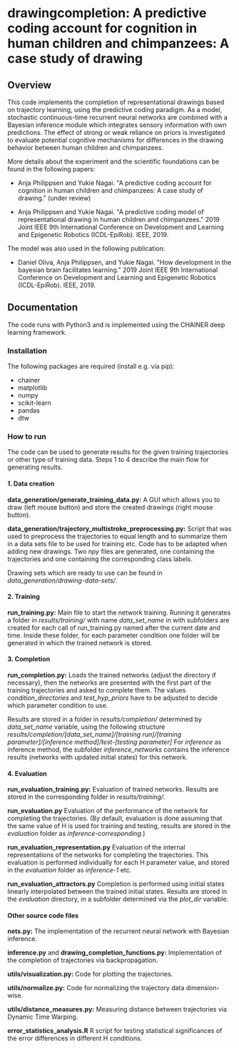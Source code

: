 # drawingcompletion: A predictive coding account for cognition in human children and chimpanzees: A case study of drawing #

## Overview ##

This code implements the completion of representational drawings based on trajectory learning, using the predictive coding paradigm.
As a model, stochastic continuous-time recurrent neural networks are combined with a Bayesian inference module which integrates sensory information with own predictions.
The effect of strong or weak reliance on priors is investigated to evaluate potential cognitive mechanisms for differences in the drawing behavior between human children and chimpanzees.

More details about the experiment and the scientific foundations can be found in the following papers:

* Anja Philippsen and Yukie Nagai. "A predictive coding account for cognition in human children and chimpanzees: A case study of drawing." (under review)

* Anja Philippsen and Yukie Nagai. "A predictive coding model of representational drawing in human children and chimpanzees." 2019 Joint IEEE 9th International Conference on Development and Learning and Epigenetic Robotics (ICDL-EpiRob). IEEE, 2019.

The model was also used in the following publication:

* Daniel Oliva, Anja Philippsen, and Yukie Nagai. "How development in the bayesian brain facilitates learning." 2019 Joint IEEE 9th International Conference on Development and Learning and Epigenetic Robotics (ICDL-EpiRob). IEEE, 2019.

## Documentation ##

The code runs with Python3 and is implemented using the CHAINER deep learning framework.

### Installation ###

The following packages are required (install e.g. via pip):

* chainer
* matplotlib
* numpy
* scikit-learn
* pandas
* dtw

### How to run ###

The code can be used to generate results for the  given training trajectories or other type of training data. Steps 1 to 4 describe the main flow for generating results.

#### 1. Data creation ####

**data_generation/generate_training_data.py:**
A GUI which allows you to draw (left mouse button) and store the created drawings (right mouse button).

**data_generation/trajectory_multistroke_preprocessing.py:**
Script that was used to preprocess the trajectories to equal length and to summarize them in a data sets file to be used for training etc. Code has to be adapted when adding new drawings.
Two *npy* files are generated, one containing the trajectories and one containing the corresponding class labels.

Drawing sets which are ready to use can be found in *data_generation/drawing-data-sets/*.

#### 2. Training ####

**run_training.py:**
Main file to start the network training. Running it generates a folder in *results/training/* with name *data_set_name* in with subfolders are created for each call of run_training.py named after the current date and time. Inside these folder, for each parameter condition one folder will be generated in which the trained network is stored.

#### 3. Completion ####

**run_completion.py:**
Loads the trained networks (adjust the directory if necessary), then the networks are presented with the first part of the training trajectories and asked to complete them. The values *condition_directories* and *test_hyp_priors* have to be adjusted to decide which parameter condition to use.

Results are stored in a folder in *results/completion/* determined by *data_set_name* variable, using the following structure
*results/completion/[data_set_name]/[training run]/[training parameter]/[inference method]/test-[testing parameter]*
For *inference* as inference method, the subfolder *inference_networks* contains the inference results (networks with updated initial states) for this network.

#### 4. Evaluation ####

**run_evaluation_training.py:**
Evaluation of trained networks. Results are stored in the corresponding folder in *results/training/*.

**run_evaluation.py**
Evaluation of the performance of the network for completing the trajectories.
(By default, evaluation is done assuming that the same value of H is used for training and testing, results are stored in the *evaluation* folder as *inference-corresponding*.)

**run_evaluation_representation.py**
Evaluation of the internal representations of the networks for completing the trajectories. This evaluation is performed individually for each H parameter value, and stored in the *evaluation* folder as *inference-1* etc.

**run_evaluation_attractors.py**
Completion is performed using initial states linearly interpolated between the trained initial states. Results are stored in the *evaluation* directory, in a subfolder determined via the *plot_dir* variable.

#### Other source code files ####

**nets.py:**
The implementation of the recurrent neural network with Bayesian inference.

**inference.py** and **drawing_completion_functions.py:**
Implementation of the completion of trajectories via backpropagation.

**utils/visualization.py:**
Code for plotting the trajectories.

**utils/normalize.py:**
Code for normalizing the trajectory data dimension-wise.

**utils/distance_measures.py:**
Measuring distance between trajectories via Dynamic Time Warping.

**error_statistics_analysis.R**
R script for testing statistical significances of the error differences in different H conditions.

